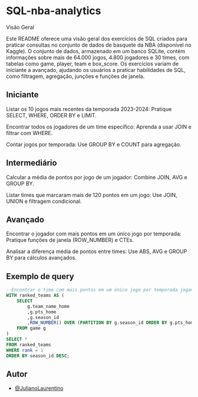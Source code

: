 # SQL-nba-analytics
Visão Geral

Este README oferece uma visão geral dos exercícios de SQL criados para praticar consultas no conjunto de dados de basquete da NBA (disponível no Kaggle). O conjunto de dados, armazenado em um banco SQLite, contém informações sobre mais de 64.000 jogos, 4.800 jogadores e 30 times, com tabelas como game, player, team e box_score. Os exercícios variam de iniciante a avançado, ajudando os usuários a praticar habilidades de SQL, como filtragem, agregação, junções e funções de janela.

## Iniciante

Listar os 10 jogos mais recentes da temporada 2023-2024: Pratique SELECT, WHERE, ORDER BY e LIMIT.


Encontrar todos os jogadores de um time específico: Aprenda a usar JOIN e filtrar com WHERE.


Contar jogos por temporada: Use GROUP BY e COUNT para agregação.

## Intermediário


Calcular a média de pontos por jogo de um jogador: Combine JOIN, AVG e GROUP BY.

Listar times que marcaram mais de 120 pontos em um jogo: Use JOIN, UNION e filtragem condicional.

## Avançado

Encontrar o jogador com mais pontos em um único jogo por temporada: Pratique funções de janela (ROW_NUMBER) e CTEs.

Analisar a diferença média de pontos entre times: Use ABS, AVG e GROUP BY para cálculos avançados.

## Exemplo de query
```sql
--Encontrar o time com mais pontos em um único jogo por temporada jogando em casa
WITH ranked_teams AS (
	SELECT
		g.team_name_home 
		,g.pts_home
		,g.season_id
		,ROW_NUMBER() OVER (PARTITION BY g.season_id ORDER BY g.pts_home DESC) AS rank
	FROM game g 
)
SELECT *
FROM ranked_teams
WHERE rank = 1
ORDER BY season_id DESC;
```

## Autor

- [@JulianoLaurentino](https://www.linkedin.com/in/julianolaurentinodasilva/)